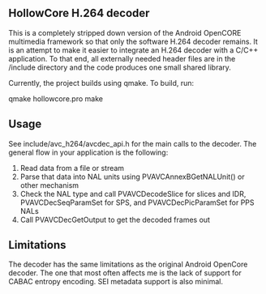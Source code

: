 HollowCore H.264 decoder
------------------------

This is a completely stripped down version of the Android OpenCORE 
multimedia framework so that only the software H.264 decoder remains. It is
an attempt to make it easier to integrate an H.264 decoder with a
C/C++ application. To that end, all externally needed header files
are in the /include directory and the code produces one small
shared library.

Currently, the project builds using qmake. To build, run:

qmake hollowcore.pro
make
 
Usage
-----

See include/avc_h264/avcdec_api.h for the main calls to the decoder.
The general flow in your application is the following:

  1. Read data from a file or stream
  2. Parse that data into NAL units using PVAVCAnnexBGetNALUnit()
     or other mechanism
  3. Check the NAL type and call PVAVCDecodeSlice for slices and IDR,
     PVAVCDecSeqParamSet for SPS, and PVAVCDecPicParamSet for PPS NALs
  4. Call PVAVCDecGetOutput to get the decoded frames out

Limitations
-----------

The decoder has the same limitations as the original Android
OpenCore decoder. The one that most often affects me is the lack
of support for CABAC entropy encoding. SEI metadata support is
also minimal.


